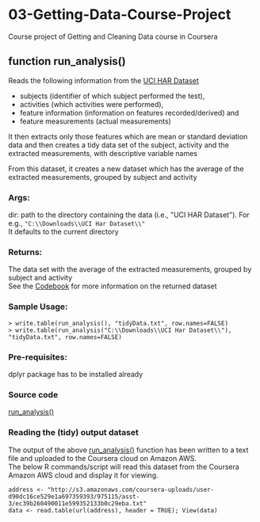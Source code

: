 # 03-Getting-Data-Course-Project
Course project of Getting and Cleaning Data course in Coursera

## function run_analysis()

Reads the following information from the [UCI HAR Dataset](https://d396qusza40orc.cloudfront.net/getdata%2Fprojectfiles%2FUCI%20HAR%20Dataset.zip "Samsung UCI HAR Dataset")

- subjects (identifier of which subject performed the test), 
- activities (which activities were performed), 
- feature information (information on features recorded/derived) and 
- feature measurements (actual measurements)

It then extracts only those features which are mean or standard deviation 
data and then creates a tidy data set of the subject, activity and the 
extracted measurements, with descriptive variable names

From this dataset, it creates a new dataset which has the average of the
extracted measurements, grouped by subject and activity

### Args:
  dir: path to the directory containing the data (i.e., "UCI HAR Dataset"). 
  For e.g., ```"C:\\Downloads\\UCI Har Dataset\\"```  
       It defaults to the current directory  

### Returns:
  The data set with the average of the extracted measurements, grouped by subject and activity  
  See the [Codebook](Codebook.md) for more information on the returned dataset

### Sample Usage:
  ```> write.table(run_analysis(), "tidyData.txt", row.names=FALSE)```  
  ```> write.table(run_analysis("C:\\Downloads\\UCI Har Dataset\\"), "tidyData.txt", row.names=FALSE)``` 

### Pre-requisites:
  dplyr package has to be installed already  
  
### Source code
  [run_analysis()](run_analysis.R)

### Reading the (tidy) output dataset
  The output of the above [run_analysis()](run_analysis.R) function has been written to a text file and uploaded to the Coursera cloud on Amazon AWS.  
  The below R commands/script will read this dataset from the Coursera Amazon AWS cloud and display it for viewing.
  
```address <- "http://s3.amazonaws.com/coursera-uploads/user-d90dc16ce529e1a697359393/975115/asst-3/ec39b260490011e599352133b0c29eba.txt"```  
```data <- read.table(url(address), header = TRUE); View(data)```  
